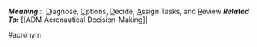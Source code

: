 ***Meaning*** :: <u>D</u>iagnose, <u>O</u>ptions, <u>D</u>ecide, <u>A</u>ssign Tasks, and <u>R</u>eview
***Related To:*** [[ADM|Aeronautical Decision-Making]]

#acronym